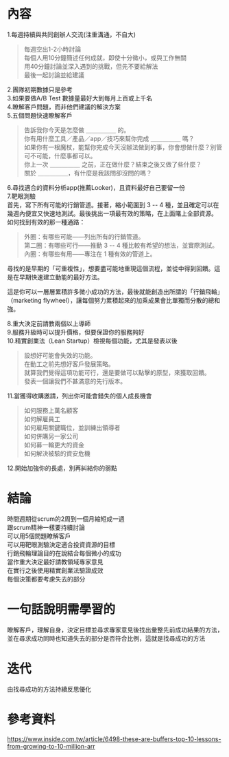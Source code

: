 # 內容
1.每週持續與共同創辦人交流(注重溝通，不自大)  
>每週空出1-2小時討論  
>每個人用10分鐘簡述任何成就，即使十分微小，或與工作無關  
>用40分鐘討論並深入遇到的挑戰，但先不要給解法  
>最後一起討論並給建議  

2.團隊初期數據只是參考  
3.如果要做A/B Test 數據量最好大到每月上百或上千名  
4.瞭解客戶問題，而非他們建議的解決方案  
5.五個問題快速瞭解客戶  
>告訴我你今天是怎麼做 ＿＿＿＿＿ 的。  
>你有用什麼工具／產品／app／技巧來幫你完成 ＿＿＿＿＿ 嗎？  
>如果你有一根魔杖，能幫你完成今天沒辦法做到的事，你會想做什麼？別管可不可能，什麼事都可以。  
>你上一次 ＿＿＿＿＿ 之前，正在做什麼？結束之後又做了些什麼？  
>關於 ＿＿＿＿＿，有什麼是我該問卻沒問的嗎？  

6.尋找適合的資料分析app(推薦Looker)，且資料最好自己要留一份   
7.靶眼測驗  
首先，寫下所有可能的行銷管道。接著，縮小範圍到 3 -- 4 種，並且確定可以在幾週內便宜又快速地測試。最後挑出一項最有效的策略，在上面賭上全部資源。  
如何找到有效的那一種通路：  

>外圈：有哪些可能——列出所有的行銷管道。  
>第二圈：有哪些可行——推動 3 -- 4 種比較有希望的想法，並實際測試。  
>內圈：有哪些有用——專注在 1 種有效的管道上。  

尋找的是早期的「可重複性」，想要盡可能地重現這個流程，並從中得到回饋。這是在早期快速建立動能的最好方法。  

這是你可以一層層累積許多微小成功的方法，最後就能創造出所謂的「行銷飛輪」（marketing flywheel），讓每個努力累積起來的加乘成果會比單獨而分散的總和強。 

8.重大決定前請教兩個以上導師  
9.服務升級時可以提升價格，但要保證你的服務夠好  
10.精實創業法（Lean Startup）檢視每個功能，尤其是發表以後  
>設想好可能會失效的功能。  
>在動工之前先想好客戶發展策略。  
>就算我們覺得這項功能可行，還是要做可以點擊的原型，來獲取回饋。  
>發表一個讓我們不甚滿意的先行版本。  

11.當獲得收購邀請，列出你可能會錯失的個人成長機會  
>如何服務上萬名顧客  
>如何解雇員工  
>如何雇用關鍵職位，並訓練出領導者  
>如何併購另一家公司  
>如何募一輪更大的資金  
>如何解決被駭的資安危機  

12.開始加強你的長處，別再糾結你的弱點  

# 結論  
時間週期從scrum的2周到一個月縮短成一週  
跟scrum精神一樣要持續討論  
可以用5個問題瞭解客戶  
可以用靶眼測驗決定適合投資資源的目標  
行銷飛輪理論目的在說結合每個微小的成功  
當作重大決定最好請教領域專家意見  
在實行之後使用精實創業法驗證成效  
每個決策都要考慮失去的部分  

# 一句話說明需學習的
瞭解客戶，理解自身，決定目標並尋求專家意見後找出彙整先前成功結果的方法，並在尋求成功同時也知道失去的部分是否符合比例，這就是找尋成功的方法    

# 迭代  
由找尋成功的方法持續反思優化  

# 參考資料  
https://www.inside.com.tw/article/6498-these-are-buffers-top-10-lessons-from-growing-to-10-million-arr  
